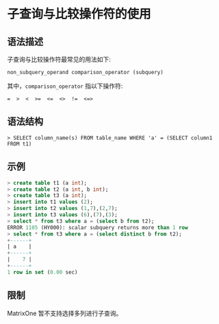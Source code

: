 # **子查询与比较操作符的使用**

## **语法描述**

子查询与比较操作符最常见的用法如下:

```
non_subquery_operand comparison_operator (subquery)
```

其中，`comparison_operator` 指以下操作符:

```
=  >  <  >=  <=  <>  !=  <=>
```

## **语法结构**

```
> SELECT column_name(s) FROM table_name WHERE 'a' = (SELECT column1 FROM t1)
```

## **示例**

```sql
> create table t1 (a int);
> create table t2 (a int, b int);
> create table t3 (a int);
> insert into t1 values (2);
> insert into t2 values (1,7),(2,7);
> insert into t3 values (6),(7),(3);
> select * from t3 where a = (select b from t2);
ERROR 1105 (HY000): scalar subquery returns more than 1 row
> select * from t3 where a = (select distinct b from t2);
+------+
| a    |
+------+
|    7 |
+------+
1 row in set (0.00 sec)
```

## **限制**

MatrixOne 暂不支持选择多列进行子查询。

